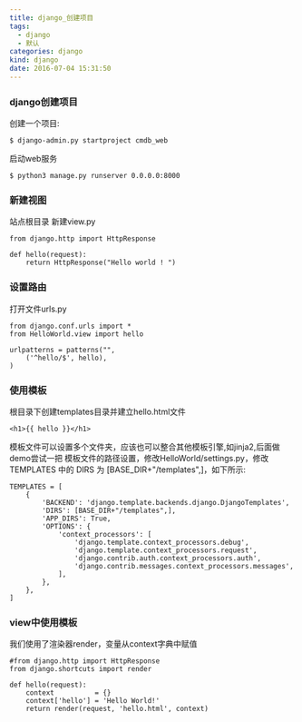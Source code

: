 ```yaml
---
title: django_创建项目
tags:
  - django
  - 默认
categories: django
kind: django
date: 2016-07-04 15:31:50
---
```


### django创建项目

创建一个项目:
```{bash}
$ django-admin.py startproject cmdb_web
```

启动web服务
```{bash}
$ python3 manage.py runserver 0.0.0.0:8000
```

### 新建视图

站点根目录 新建view.py
```{bash}
from django.http import HttpResponse

def hello(request):
    return HttpResponse("Hello world ! ")
```

### 设置路由

打开文件urls.py
```{bash}
from django.conf.urls import *
from HelloWorld.view import hello

urlpatterns = patterns("",
    ('^hello/$', hello),
)
```

### 使用模板
根目录下创建templates目录并建立hello.html文件
```{bash}
<h1>{{ hello }}</h1>
```

模板文件可以设置多个文件夹，应该也可以整合其他模板引擎,如jinja2,后面做demo尝试一把
模板文件的路径设置，修改HelloWorld/settings.py，修改 TEMPLATES 中的 DIRS 为 [BASE_DIR+"/templates",]，如下所示:
```{bash}
TEMPLATES = [
    {
        'BACKEND': 'django.template.backends.django.DjangoTemplates',
        'DIRS': [BASE_DIR+"/templates",],
        'APP_DIRS': True,
        'OPTIONS': {
            'context_processors': [
                'django.template.context_processors.debug',
                'django.template.context_processors.request',
                'django.contrib.auth.context_processors.auth',
                'django.contrib.messages.context_processors.messages',
            ],
        },
    },
]
```

### view中使用模板
我们使用了渲染器render，变量从context字典中赋值
```{bash}
#from django.http import HttpResponse
from django.shortcuts import render

def hello(request):
    context          = {}
    context['hello'] = 'Hello World!'
    return render(request, 'hello.html', context)
```